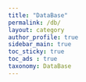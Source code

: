 ```yaml
---
title: "DataBase"
permalink: /db/
layout: category
author_profile: true
sidebar_main: true
toc_sticky: true
toc_ads : true
taxonomy: DataBase
---
```

